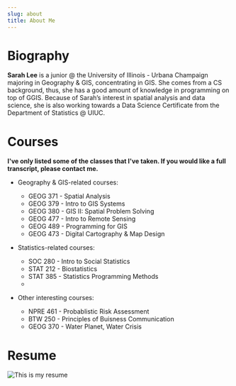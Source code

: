 ```yaml
---
slug: about
title: About Me
---
```


# Biography


**Sarah Lee** is a junior @ the University of Illinois - Urbana Champaign majoring in Geography & GIS, concentrating in GIS. She comes from a CS background, thus, she has a good amount of knowledge in programming on top of GGIS. Because of Sarah’s interest in spatial analysis and data science, she is also working towards a Data Science Certificate from the Department of Statistics @ UIUC.


# Courses
**I've only listed some of the classes that I've taken. If you would like a full transcript, please contact me.**

* Geography & GIS-related courses:
  + GEOG 371 - Spatial Analysis
  + GEOG 379 - Intro to GIS Systems
  + GEOG 380 - GIS II: Spatial Problem Solving
  + GEOG 477 - Intro to Remote Sensing
  + GEOG 489 - Programming for GIS
  + GEOG 473 - Digital Cartography & Map Design

* Statistics-related courses:
  + SOC 280 - Intro to Social Statistics
  + STAT 212 - Biostatistics
  + STAT 385 - Statistics Programming Methods
  +
  
* Other interesting courses:
  + NPRE 461 - Probablistic Risk Assessment
  + BTW 250 - Principles of Buisness Communication
  + GEOG 370 - Water Planet, Water Crisis
  

# Resume

![This is my resume](/images/resume.png)